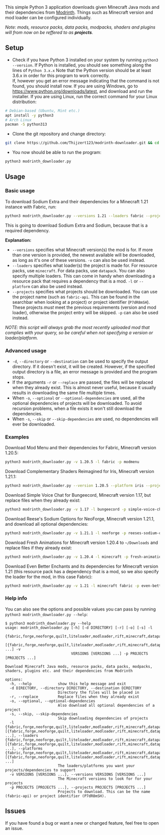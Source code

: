 This simple Python 3 application downloads given Minecraft Java mods and their dependencies from [Modrinth](https://modrinth.com). Things such as Minecraft version and mod loader can be configured individually.

*Note: mods, resource packs, data packs, modpacks, shaders and plugins will from now on be reffered to as __projects__.*

## Setup
* Check if you have Python 3 installed on your system by running `python3 --version`. If Python is installed, you should see something along the lines of `Python 3.x.x` Note that the Python version should be at least 3.6.x in order for this program to work correctly.
<br>If, however you get an error message indicating that the command is not found, you should install now. If you are using Windows, go to https://www.python.org/downloads/latest, and download and run the installer. If you are using Linux, run the correct command for your Linux distribution:
```bash
# Debian-based (Ubuntu, Mint etc.)
apt install -y python3
# Arch Linux
pacman -S python313
```

* Clone the git repository and change directory:
```bash
git clone https://github.com/Thijzert123/modrinth-downloader.git && cd modrinth-downloader
```

* You now should be able to run the program:
```bash
python3 modrinth_downloader.py
```

## Usage
### Basic usage
To download Sodium Extra and their dependencies for a Minecraft 1.21 instance with Fabric, run:
```bash
python3 modrinth_downloader.py --versions 1.21 --loaders fabric --projects sodium-extra
```
This is going to download Sodium Extra and Sodium, because that is a required dependency.

**Explanation:**

* `--versions` specifies what Minecraft version(s) the mod is for. If more than one version is provided, the newest available will be downloaded, as long as it's one of these versions. `-v` can also be used instead.
* `--loaders` specifies what loader(s) the project is made for. For resource packs, use `minecraft`. For data packs, use `datapack`. You can also specify multiple loaders. This can come in handy when downloading a resource pack that requires a dependency that is a mod. `-l` or `--platform` can also be used instead.
* `--projects` specifies what projects should be downloaded. You can use the project name (such as `fabric-api`. This can be found in the searchbar when looking at a project) or project identifier (`P7dR8mSH`). These projects *must* meet the previous requirements (version and mod loader), otherwise the project entry will be skipped. `-p` can also be used instead.

_NOTE: this script will always grab the most recently uploaded mod that complies with your query, so be careful when not specifying a version or loader/platform._

### Advanced usage
* `-d`, `--directory` or `--destination` can be used to specify the output directory. If it doesn't exist, it will be created. However, if the specified output directory is a file, an error message is provided and the program stops.
* If the arguments `-r` or `--replace` are passed, the files will be replaced when they already exist. This is almost never useful, because it usually results in downloading the same file multiple times.
* When `-o`, `--optional` or `--optional-dependencies` are used, all the optional dependencies of projects will be downloaded. To avoid recursion problems, when a file exists it won't still download the dependencies.
* When `-s`, `--skip` or `--skip-dependencies` are used, no dependencies will ever be downloaded.

### Examples
Download Mod Menu and their dependencies for Fabric, Minecraft version 1.20.5:
```bash
python3 modrinth_downloader.py -v 1.20.5 -l fabric -p modmenu
```
Download Complementary Shaders Reimagined for Iris, Minecraft version 1.21.1:
```bash
python3 modrinth_downloader.py --version 1.20.5 --platform iris --project complementary-reimagined
```
Download Simple Voice Chat for Bungeecord, Minecraft version 1.17, but replace files when they already exist:
```bash
python3 modrinth_downloader.py -v 1.17 -l bungeecord -p simple-voice-chat -r
```
Download Reese's Sodium Options for NeoForge, Minecraft version 1.21.1, and download all optional dependencies:
```bash
python3 modrinth_downloader.py -v 1.21.1 -l neoforge -p reeses-sodium-options -o
```
Download Fresh Animations for Minecraft version 1.20.4 to `~/Downloads` and replace files if they already exist:
```bash
python3 modrinth_downloader.py -v 1.20.4 -l minecraft -p fresh-animations -d ~/Downloads -r
```
Download Even Better Enchants and its dependencies for Minecraft version 1.21 (this resource pack has a dependency that is a mod, so we also specify the loader for the mod, in this case Fabric):
```bash
python3 modrinth_downloader.py -v 1.21 -l minecraft fabric -p even-better-enchants
```

### Help info
You can also see the options and possible values you can pass by running `python3 modrinth_downloader.py --help`:
```
$ python3 modrinth_downloader.py --help
usage: modrinth_downloader.py [-h] [-d DIRECTORY] [-r] [-o] [-s] -l
                              {fabric,forge,neoforge,quilt,liteloader,modloader,rift,minecraft,datapack,canvas,iris,optifine,vanilla,bikkit,folia,spigot,paper,purpur,sponge,bungeecord,velocity,waterfall}
                              [{fabric,forge,neoforge,quilt,liteloader,modloader,rift,minecraft,datapack,canvas,iris,optifine,vanilla,bikkit,folia,spigot,paper,purpur,sponge,bungeecord,velocity,waterfall} ...] -v
                              VERSIONS [VERSIONS ...] -p PROJECTS [PROJECTS ...]

Download Minecraft Java mods, resource packs, data packs, modpacks, shaders, plugins etc. and their dependencies from Modrinth

options:
  -h, --help            show this help message and exit
  -d DIRECTORY, --directory DIRECTORY, --destination DIRECTORY
                        Directory the files will be placed in
  -r, --replace         Replace files when they already exist
  -o, --optional, --optional-dependencies
                        Also download all optional dependencies of a project
  -s, --skip, --skip-dependencies
                        Skip downloading dependencies of projects
  -l {fabric,forge,neoforge,quilt,liteloader,modloader,rift,minecraft,datapack,canvas,iris,optifine,vanilla,bikkit,folia,spigot,paper,purpur,sponge,bungeecord,velocity,waterfall} [{fabric,forge,neoforge,quilt,liteloader,modloader,rift,minecraft,datapack,canvas,iris,optifine,vanilla,bikkit,folia,spigot,paper,purpur,sponge,bungeecord,velocity,waterfall} ...], --loaders {fabric,forge,neoforge,quilt,liteloader,modloader,rift,minecraft,datapack,canvas,iris,optifine,vanilla,bikkit,folia,spigot,paper,purpur,sponge,bungeecord,velocity,waterfall} [{fabric,forge,neoforge,quilt,liteloader,modloader,rift,minecraft,datapack,canvas,iris,optifine,vanilla,bikkit,folia,spigot,paper,purpur,sponge,bungeecord,velocity,waterfall} ...], --platforms {fabric,forge,neoforge,quilt,liteloader,modloader,rift,minecraft,datapack,canvas,iris,optifine,vanilla,bikkit,folia,spigot,paper,purpur,sponge,bungeecord,velocity,waterfall} [{fabric,forge,neoforge,quilt,liteloader,modloader,rift,minecraft,datapack,canvas,iris,optifine,vanilla,bikkit,folia,spigot,paper,purpur,sponge,bungeecord,velocity,waterfall} ...]
                        The loaders/platforms you want your projects/dependencies to support
  -v VERSIONS [VERSIONS ...], --versions VERSIONS [VERSIONS ...]
                        The Minecraft versions to look for for your projects
  -p PROJECTS [PROJECTS ...], --projects PROJECTS [PROJECTS ...]
                        Projects to download. This can be the name (fabric-api) or project identifier (P7dR8mSH).
```

## Issues
If you have found a bug or want a new or changed feature, feel free to open an issue.
